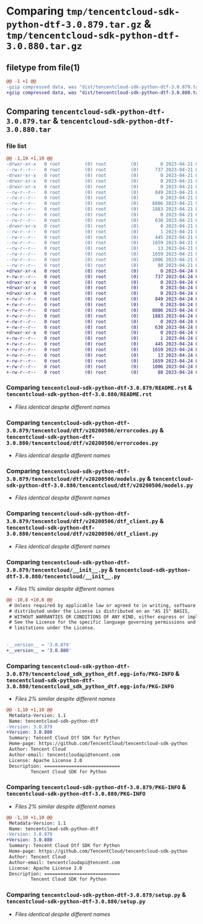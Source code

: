 # Comparing `tmp/tencentcloud-sdk-python-dtf-3.0.879.tar.gz` & `tmp/tencentcloud-sdk-python-dtf-3.0.880.tar.gz`

## filetype from file(1)

```diff
@@ -1 +1 @@
-gzip compressed data, was "dist/tencentcloud-sdk-python-dtf-3.0.879.tar", last modified: Fri Apr 21 00:43:36 2023, max compression
+gzip compressed data, was "dist/tencentcloud-sdk-python-dtf-3.0.880.tar", last modified: Mon Apr 24 03:03:28 2023, max compression
```

## Comparing `tencentcloud-sdk-python-dtf-3.0.879.tar` & `tencentcloud-sdk-python-dtf-3.0.880.tar`

### file list

```diff
@@ -1,19 +1,19 @@
-drwxr-xr-x   0 root         (0) root         (0)        0 2023-04-21 00:43:36.000000 tencentcloud-sdk-python-dtf-3.0.879/
--rw-r--r--   0 root         (0) root         (0)      737 2023-04-21 00:43:36.000000 tencentcloud-sdk-python-dtf-3.0.879/README.rst
-drwxr-xr-x   0 root         (0) root         (0)        0 2023-04-21 00:43:36.000000 tencentcloud-sdk-python-dtf-3.0.879/tencentcloud/
-drwxr-xr-x   0 root         (0) root         (0)        0 2023-04-21 00:43:36.000000 tencentcloud-sdk-python-dtf-3.0.879/tencentcloud/dtf/
-drwxr-xr-x   0 root         (0) root         (0)        0 2023-04-21 00:43:36.000000 tencentcloud-sdk-python-dtf-3.0.879/tencentcloud/dtf/v20200506/
--rw-r--r--   0 root         (0) root         (0)      849 2023-04-21 00:43:36.000000 tencentcloud-sdk-python-dtf-3.0.879/tencentcloud/dtf/v20200506/errorcodes.py
--rw-r--r--   0 root         (0) root         (0)        0 2023-04-21 00:43:36.000000 tencentcloud-sdk-python-dtf-3.0.879/tencentcloud/dtf/v20200506/__init__.py
--rw-r--r--   0 root         (0) root         (0)     8806 2023-04-21 00:43:36.000000 tencentcloud-sdk-python-dtf-3.0.879/tencentcloud/dtf/v20200506/models.py
--rw-r--r--   0 root         (0) root         (0)     1883 2023-04-21 00:43:36.000000 tencentcloud-sdk-python-dtf-3.0.879/tencentcloud/dtf/v20200506/dtf_client.py
--rw-r--r--   0 root         (0) root         (0)        0 2023-04-21 00:43:36.000000 tencentcloud-sdk-python-dtf-3.0.879/tencentcloud/dtf/__init__.py
--rw-r--r--   0 root         (0) root         (0)      630 2023-04-21 00:43:36.000000 tencentcloud-sdk-python-dtf-3.0.879/tencentcloud/__init__.py
-drwxr-xr-x   0 root         (0) root         (0)        0 2023-04-21 00:43:36.000000 tencentcloud-sdk-python-dtf-3.0.879/tencentcloud_sdk_python_dtf.egg-info/
--rw-r--r--   0 root         (0) root         (0)        1 2023-04-21 00:43:36.000000 tencentcloud-sdk-python-dtf-3.0.879/tencentcloud_sdk_python_dtf.egg-info/dependency_links.txt
--rw-r--r--   0 root         (0) root         (0)      445 2023-04-21 00:43:36.000000 tencentcloud-sdk-python-dtf-3.0.879/tencentcloud_sdk_python_dtf.egg-info/SOURCES.txt
--rw-r--r--   0 root         (0) root         (0)     1659 2023-04-21 00:43:36.000000 tencentcloud-sdk-python-dtf-3.0.879/tencentcloud_sdk_python_dtf.egg-info/PKG-INFO
--rw-r--r--   0 root         (0) root         (0)       13 2023-04-21 00:43:36.000000 tencentcloud-sdk-python-dtf-3.0.879/tencentcloud_sdk_python_dtf.egg-info/top_level.txt
--rw-r--r--   0 root         (0) root         (0)     1659 2023-04-21 00:43:36.000000 tencentcloud-sdk-python-dtf-3.0.879/PKG-INFO
--rw-r--r--   0 root         (0) root         (0)     1006 2023-04-21 00:43:36.000000 tencentcloud-sdk-python-dtf-3.0.879/setup.py
--rw-r--r--   0 root         (0) root         (0)       88 2023-04-21 00:43:36.000000 tencentcloud-sdk-python-dtf-3.0.879/setup.cfg
+drwxr-xr-x   0 root         (0) root         (0)        0 2023-04-24 03:03:28.000000 tencentcloud-sdk-python-dtf-3.0.880/
+-rw-r--r--   0 root         (0) root         (0)      737 2023-04-24 03:03:28.000000 tencentcloud-sdk-python-dtf-3.0.880/README.rst
+drwxr-xr-x   0 root         (0) root         (0)        0 2023-04-24 03:03:28.000000 tencentcloud-sdk-python-dtf-3.0.880/tencentcloud/
+drwxr-xr-x   0 root         (0) root         (0)        0 2023-04-24 03:03:28.000000 tencentcloud-sdk-python-dtf-3.0.880/tencentcloud/dtf/
+drwxr-xr-x   0 root         (0) root         (0)        0 2023-04-24 03:03:28.000000 tencentcloud-sdk-python-dtf-3.0.880/tencentcloud/dtf/v20200506/
+-rw-r--r--   0 root         (0) root         (0)      849 2023-04-24 03:03:28.000000 tencentcloud-sdk-python-dtf-3.0.880/tencentcloud/dtf/v20200506/errorcodes.py
+-rw-r--r--   0 root         (0) root         (0)        0 2023-04-24 03:03:28.000000 tencentcloud-sdk-python-dtf-3.0.880/tencentcloud/dtf/v20200506/__init__.py
+-rw-r--r--   0 root         (0) root         (0)     8806 2023-04-24 03:03:28.000000 tencentcloud-sdk-python-dtf-3.0.880/tencentcloud/dtf/v20200506/models.py
+-rw-r--r--   0 root         (0) root         (0)     1883 2023-04-24 03:03:28.000000 tencentcloud-sdk-python-dtf-3.0.880/tencentcloud/dtf/v20200506/dtf_client.py
+-rw-r--r--   0 root         (0) root         (0)        0 2023-04-24 03:03:28.000000 tencentcloud-sdk-python-dtf-3.0.880/tencentcloud/dtf/__init__.py
+-rw-r--r--   0 root         (0) root         (0)      630 2023-04-24 03:03:28.000000 tencentcloud-sdk-python-dtf-3.0.880/tencentcloud/__init__.py
+drwxr-xr-x   0 root         (0) root         (0)        0 2023-04-24 03:03:28.000000 tencentcloud-sdk-python-dtf-3.0.880/tencentcloud_sdk_python_dtf.egg-info/
+-rw-r--r--   0 root         (0) root         (0)        1 2023-04-24 03:03:28.000000 tencentcloud-sdk-python-dtf-3.0.880/tencentcloud_sdk_python_dtf.egg-info/dependency_links.txt
+-rw-r--r--   0 root         (0) root         (0)      445 2023-04-24 03:03:28.000000 tencentcloud-sdk-python-dtf-3.0.880/tencentcloud_sdk_python_dtf.egg-info/SOURCES.txt
+-rw-r--r--   0 root         (0) root         (0)     1659 2023-04-24 03:03:28.000000 tencentcloud-sdk-python-dtf-3.0.880/tencentcloud_sdk_python_dtf.egg-info/PKG-INFO
+-rw-r--r--   0 root         (0) root         (0)       13 2023-04-24 03:03:28.000000 tencentcloud-sdk-python-dtf-3.0.880/tencentcloud_sdk_python_dtf.egg-info/top_level.txt
+-rw-r--r--   0 root         (0) root         (0)     1659 2023-04-24 03:03:28.000000 tencentcloud-sdk-python-dtf-3.0.880/PKG-INFO
+-rw-r--r--   0 root         (0) root         (0)     1006 2023-04-24 03:03:28.000000 tencentcloud-sdk-python-dtf-3.0.880/setup.py
+-rw-r--r--   0 root         (0) root         (0)       88 2023-04-24 03:03:28.000000 tencentcloud-sdk-python-dtf-3.0.880/setup.cfg
```

### Comparing `tencentcloud-sdk-python-dtf-3.0.879/README.rst` & `tencentcloud-sdk-python-dtf-3.0.880/README.rst`

 * *Files identical despite different names*

### Comparing `tencentcloud-sdk-python-dtf-3.0.879/tencentcloud/dtf/v20200506/errorcodes.py` & `tencentcloud-sdk-python-dtf-3.0.880/tencentcloud/dtf/v20200506/errorcodes.py`

 * *Files identical despite different names*

### Comparing `tencentcloud-sdk-python-dtf-3.0.879/tencentcloud/dtf/v20200506/models.py` & `tencentcloud-sdk-python-dtf-3.0.880/tencentcloud/dtf/v20200506/models.py`

 * *Files identical despite different names*

### Comparing `tencentcloud-sdk-python-dtf-3.0.879/tencentcloud/dtf/v20200506/dtf_client.py` & `tencentcloud-sdk-python-dtf-3.0.880/tencentcloud/dtf/v20200506/dtf_client.py`

 * *Files identical despite different names*

### Comparing `tencentcloud-sdk-python-dtf-3.0.879/tencentcloud/__init__.py` & `tencentcloud-sdk-python-dtf-3.0.880/tencentcloud/__init__.py`

 * *Files 1% similar despite different names*

```diff
@@ -10,8 +10,8 @@
 # Unless required by applicable law or agreed to in writing, software
 # distributed under the License is distributed on an "AS IS" BASIS,
 # WITHOUT WARRANTIES OR CONDITIONS OF ANY KIND, either express or implied.
 # See the License for the specific language governing permissions and
 # limitations under the License.
 
 
-__version__ = '3.0.879'
+__version__ = '3.0.880'
```

### Comparing `tencentcloud-sdk-python-dtf-3.0.879/tencentcloud_sdk_python_dtf.egg-info/PKG-INFO` & `tencentcloud-sdk-python-dtf-3.0.880/tencentcloud_sdk_python_dtf.egg-info/PKG-INFO`

 * *Files 2% similar despite different names*

```diff
@@ -1,10 +1,10 @@
 Metadata-Version: 1.1
 Name: tencentcloud-sdk-python-dtf
-Version: 3.0.879
+Version: 3.0.880
 Summary: Tencent Cloud Dtf SDK for Python
 Home-page: https://github.com/TencentCloud/tencentcloud-sdk-python
 Author: Tencent Cloud
 Author-email: tencentcloudapi@tencent.com
 License: Apache License 2.0
 Description: ============================
         Tencent Cloud SDK for Python
```

### Comparing `tencentcloud-sdk-python-dtf-3.0.879/PKG-INFO` & `tencentcloud-sdk-python-dtf-3.0.880/PKG-INFO`

 * *Files 2% similar despite different names*

```diff
@@ -1,10 +1,10 @@
 Metadata-Version: 1.1
 Name: tencentcloud-sdk-python-dtf
-Version: 3.0.879
+Version: 3.0.880
 Summary: Tencent Cloud Dtf SDK for Python
 Home-page: https://github.com/TencentCloud/tencentcloud-sdk-python
 Author: Tencent Cloud
 Author-email: tencentcloudapi@tencent.com
 License: Apache License 2.0
 Description: ============================
         Tencent Cloud SDK for Python
```

### Comparing `tencentcloud-sdk-python-dtf-3.0.879/setup.py` & `tencentcloud-sdk-python-dtf-3.0.880/setup.py`

 * *Files identical despite different names*

